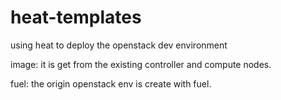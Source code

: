# heat-templates
using heat to deploy the openstack dev environment

image: it is get from the existing controller and compute nodes.

fuel: the origin openstack env is create with fuel.



